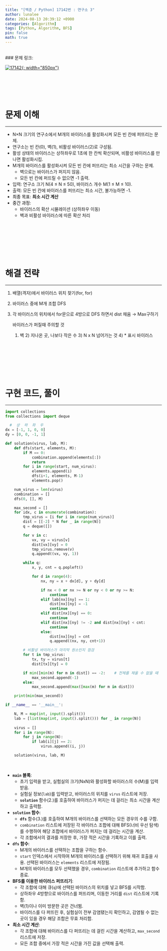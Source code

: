 ```yaml
---
title: "[백준 / Python] 17142번 : 연구소 3"
author: lunalee
date: 2024-08-13 20:39:12 +0900
categories: [Algorithm]
tags: [Python, Algorithm, BFS]
pin: false
math: true
---
```


<br/>
### 문제 링크:

[![17142](https://github.com/user-attachments/assets/93979e12-b67a-4496-8ce2-32a38aa067d0){: width="850px"}](https://www.acmicpc.net/problem/17142)

<br/><br/><br/><br/>

# 문제 이해

---

- N×N 크기의 연구소에서 M개의 바이러스를 활성화시켜 모든 빈 칸에 퍼뜨리는 문제.
- 연구소는 빈 칸(0), 벽(1), 비활성 바이러스(2)로 구성됨.
- 활성 상태의 바이러스는 상하좌우로 1초에 한 칸씩 확산되며, 비활성 바이러스를 만나면 활성화시킴.
- M개의 바이러스를 활성화시켜 모든 빈 칸에 퍼뜨리는 최소 시간을 구하는 문제.
    - 벽으로는 바이러스가 퍼지지 않음.
    - 모든 빈 칸에 퍼뜨릴 수 없으면 -1 출력.
- 입력: 연구소 크기 N(4 ≤ N ≤ 50), 바이러스 개수 M(1 ≤ M ≤ 10).
- 출력: 모든 빈 칸에 바이러스를 퍼뜨리는 최소 시간, 불가능하면 -1.
- <mark style='background-color: var(--hl-yellow)'><span style='color: var(--text-color)'>최종 목표</span></mark>: **최소 시간 계산**
- <mark style='background-color: var(--hl-green)'><span style='color: var(--text-color)'>중간 과정</span></mark>:
    - 바이러스의 확산 시뮬레이션 (상하좌우 이동)
    - 벽과 비활성 바이러스에 따른 확산 처리

<br/><br/><br/><br/><br/><br/>

# 해결 전략

---

1. 배열(격자)에서 바이러스 위치 찾기(for, for)
2. 바이러스 중에 M개 조합 DFS
3. 각 바이러스의 위치에서 for문으로 4방으로 DFS 하면서 dist 채움 → Max구하기
    
    바이러스가 퍼질때 주의할 것
    1) 벽    2) 지나온 곳, 나보다 작은 수    3) N x N 넘어가는 것    4) * 표시 바이러스
    
<br/><br/><br/><br/><br/><br/>

# 구현 코드, 풀이

---

```python
import collections
from collections import deque

  #  상  하  좌  우
dx = [-1, 1, 0, 0]
dy = [0, 0, -1, 1]

def solution(virus, lab, M):
    def dfs(start, elements, M):
        if M == 0:
            combination.append(elements[:])
            return
        for i in range(start, num_virus):
            elements.append(i)
            dfs(i+1, elements, M-1)
            elements.pop()

    num_virus = len(virus)
    combination = []
    dfs(0, [], M)

    max_second = []
    for idx, c in enumerate(combination):
        tmp_virus = [i for i in range(num_virus)]
        dist = [[-2] * N for _ in range(N)]
        q = deque([])

        for v in c:
            vx, vy = virus[v]
            dist[vx][vy] = 0
            tmp_virus.remove(v)
            q.append((vx, vy, 1))

        while q:
            x, y, cnt = q.popleft()

            for d in range(4):
                nx, ny = x + dx[d], y + dy[d]

                if nx < 0 or nx >= N or ny < 0 or ny >= N:
                    continue
                elif lab[nx][ny] == 1:
                    dist[nx][ny] = -1
                    continue
                elif dist[nx][ny] == 0:
                    continue
                elif dist[nx][ny] != -2 and dist[nx][ny] < cnt:
                    continue
                else:
                    dist[nx][ny] = cnt
                    q.append((nx, ny, cnt+1))

        # 비활성 바이러스가 마지막 원소인지 점검
        for t in tmp_virus:
            tx, ty = virus[t]
            dist[tx][ty] = 0

        if min([min(m) for m in dist]) == -2:    # 전체를 채울 수 없을 때
            max_second.append(-1)
        else:
            max_second.append(max([max(m) for m in dist]))

    print(min(max_second))

if __name__ == '__main__':

    N, M = map(int, input().split())
    lab = [list(map(int, input().split())) for _ in range(N)]
    
    virus = []
    for i in range(N):
        for j in range(N):
            if lab[i][j] == 2:
                virus.append((i, j))

    solution(virus, lab, M)
```
<br/>

- **`main` 블록**:
    - 초기 입력을 받고, 실험실의 크기(NxN)와 활성화할 바이러스의 수(M)를 입력받음.
    - 실험실 정보(`lab`)를 입력받고, 바이러스의 위치를 `virus` 리스트에 저장.
    - **`solution`** 함수(2.)를 호출하여 바이러스가 퍼지는 데 걸리는 최소 시간을 계산하고 출력함.
- **`solution` 함수**:
    - **`dfs`** 함수(3.)를 호출하여 M개의 바이러스를 선택하는 모든 경우의 수를 구함.
    - `combination` 리스트에 저장된 각 바이러스 조합에 대해 BFS(너비 우선 탐색)를 수행하여 해당 조합에서 바이러스가 퍼지는 데 걸리는 시간을 계산.
    - 각 조합에서의 결과를 저장한 후, 가장 적은 시간을 기록하고 이를 출력.
- **`dfs` 함수**:
    - M개의 바이러스를 선택하는 조합을 구하는 함수.
    - `start` 인덱스에서 시작하여 M개의 바이러스를 선택하기 위해 재귀 호출을 사용. 선택된 바이러스는 `elements` 리스트에 저장됨.
    - M개의 바이러스를 모두 선택했을 경우, `combination` 리스트에 추가하고 함수 종료.
- **BFS를 이용한 바이러스 퍼뜨리기**:
    - 각 조합에 대해 큐(`q`)에 선택된 바이러스의 위치를 넣고 BFS를 시작함.
    - 상하좌우 4방향으로 바이러스를 퍼뜨리며, 이동한 거리를 `dist` 리스트에 기록함.
    - 벽(1)이나 이미 방문한 곳은 건너뜀.
    - 바이러스를 다 퍼뜨린 후, 실험실이 전부 감염됐는지 확인하고, 감염될 수 없는 곳이 있을 경우 해당 조합은 무효 처리함.
- **최소 시간 계산**:
    - 각 조합에 대해 바이러스를 다 퍼뜨리는 데 걸린 시간을 계산하고, `max_second` 리스트에 저장.
    - 모든 조합 중에서 가장 적은 시간을 가진 값을 선택해 출력.
<br/><br/><br/><br/>
